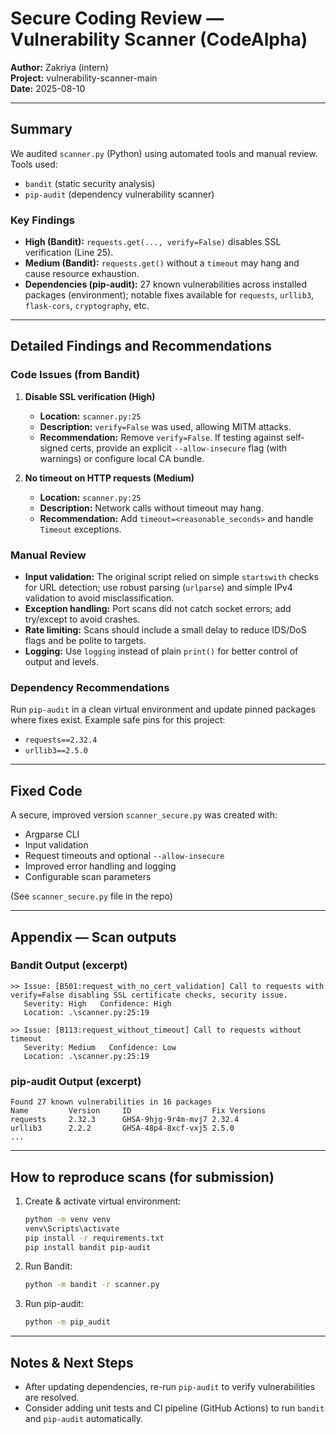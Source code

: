 # Secure Coding Review — Vulnerability Scanner (CodeAlpha)

**Author:** Zakriya (intern)  
**Project:** vulnerability-scanner-main  
**Date:** 2025-08-10

---

## Summary
We audited `scanner.py` (Python) using automated tools and manual review. Tools used:
- `bandit` (static security analysis)
- `pip-audit` (dependency vulnerability scanner)

### Key Findings
- **High (Bandit):** `requests.get(..., verify=False)` disables SSL verification (Line 25).
- **Medium (Bandit):** `requests.get()` without a `timeout` may hang and cause resource exhaustion.
- **Dependencies (pip-audit):** 27 known vulnerabilities across installed packages (environment); notable fixes available for `requests`, `urllib3`, `flask-cors`, `cryptography`, etc.

---

## Detailed Findings and Recommendations

### Code Issues (from Bandit)
1. **Disable SSL verification (High)**  
   - **Location:** `scanner.py:25`  
   - **Description:** `verify=False` was used, allowing MITM attacks.  
   - **Recommendation:** Remove `verify=False`. If testing against self-signed certs, provide an explicit `--allow-insecure` flag (with warnings) or configure local CA bundle.

2. **No timeout on HTTP requests (Medium)**  
   - **Location:** `scanner.py:25`  
   - **Description:** Network calls without timeout may hang.  
   - **Recommendation:** Add `timeout=<reasonable_seconds>` and handle `Timeout` exceptions.

### Manual Review
- **Input validation:** The original script relied on simple `startswith` checks for URL detection; use robust parsing (`urlparse`) and simple IPv4 validation to avoid misclassification.
- **Exception handling:** Port scans did not catch socket errors; add try/except to avoid crashes.
- **Rate limiting:** Scans should include a small delay to reduce IDS/DoS flags and be polite to targets.
- **Logging:** Use `logging` instead of plain `print()` for better control of output and levels.

### Dependency Recommendations
Run `pip-audit` in a clean virtual environment and update pinned packages where fixes exist. Example safe pins for this project:
- `requests==2.32.4`
- `urllib3==2.5.0`

---

## Fixed Code
A secure, improved version `scanner_secure.py` was created with:
- Argparse CLI
- Input validation
- Request timeouts and optional `--allow-insecure`
- Improved error handling and logging
- Configurable scan parameters

(See `scanner_secure.py` file in the repo)

---

## Appendix — Scan outputs

### Bandit Output (excerpt)
```
>> Issue: [B501:request_with_no_cert_validation] Call to requests with verify=False disabling SSL certificate checks, security issue.
   Severity: High   Confidence: High
   Location: .\scanner.py:25:19

>> Issue: [B113:request_without_timeout] Call to requests without timeout
   Severity: Medium   Confidence: Low
   Location: .\scanner.py:25:19
```

### pip-audit Output (excerpt)
```
Found 27 known vulnerabilities in 16 packages
Name         Version     ID                  Fix Versions
requests     2.32.3      GHSA-9hjg-9r4m-mvj7 2.32.4
urllib3      2.2.2       GHSA-48p4-8xcf-vxj5 2.5.0
...
```

---

## How to reproduce scans (for submission)
1. Create & activate virtual environment:
   ```bash
   python -m venv venv
   venv\Scripts\activate
   pip install -r requirements.txt
   pip install bandit pip-audit
   ```
2. Run Bandit:
   ```bash
   python -m bandit -r scanner.py
   ```
3. Run pip-audit:
   ```bash
   python -m pip_audit
   ```

---

## Notes & Next Steps
- After updating dependencies, re-run `pip-audit` to verify vulnerabilities are resolved.
- Consider adding unit tests and CI pipeline (GitHub Actions) to run `bandit` and `pip-audit` automatically.
